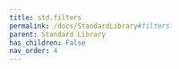 ```yaml
---
title: std.filters
permalink: /docs/StandardLibrary#filters
parent: Standard Library
has_children: False
nav_order: 4
---
```

